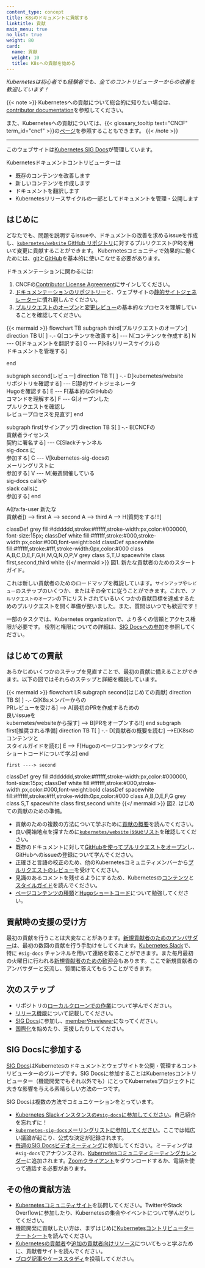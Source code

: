 ```yaml
---
content_type: concept
title: K8sのドキュメントに貢献する
linktitle: 貢献
main_menu: true
no_list: true
weight: 80
card:
  name: 貢献
  weight: 10
  title: K8sへの貢献を始める
---
```


<!-- overview -->

*Kubernetesは初心者でも経験者でも、全てのコントリビューターからの改善を歓迎しています！*

{{< note >}}
Kubernetesへの貢献について総合的に知りたい場合は、[contributor documentation](https://www.kubernetes.dev/docs/)を参照してください。

また、Kubernetesへの貢献については、{{< glossary_tooltip text="CNCF" term_id="cncf" >}}の[ページ](https://contribute.cncf.io/contributors/projects/#kubernetes)を参照することもできます。
{{< /note >}}

---

このウェブサイトは[Kubernetes SIG Docs](/docs/contribute/#get-involved-with-sig-docs)が管理しています。

Kubernetesドキュメントコントリビューターは

- 既存のコンテンツを改善します
- 新しいコンテンツを作成します
- ドキュメントを翻訳します
- Kubernetesリリースサイクルの一部としてドキュメントを管理・公開します

<!-- body -->

## はじめに

どなたでも、問題を説明するissueや、ドキュメントの改善を求めるissueを作成し、[`kubernetes/website` GitHub リポジトリ](https://github.com/kubernetes/website)に対するプルリクエスト(PR)を用いて変更に貢献することができます。
Kubernetesコミュニティで効果的に働くためには、[git](https://git-scm.com/)と[GitHub](https://lab.github.com/)を基本的に使いこなせる必要があります。

ドキュメンテーションに関わるには:

1. CNCFの[Contributor License Agreement](https://github.com/kubernetes/community/blob/master/CLA.md)にサインしてください。
2. [ドキュメンテーションのリポジトリー](https://github.com/kubernetes/website)と、ウェブサイトの[静的サイトジェネレーター](https://gohugo.io)に慣れ親しんでください。
3. [プルリクエストのオープン](/docs/contribute/new-content/open-a-pr/)と[変更レビュー](/ja/docs/contribute/review/reviewing-prs/)の基本的なプロセスを理解していることを確認してください。

<!-- See https://github.com/kubernetes/website/issues/28808 for live-editor URL to this figure -->
<!-- You can also cut/paste the mermaid code into the live editor at https://mermaid-js.github.io/mermaid-live-editor to play around with it -->

{{< mermaid >}}
flowchart TB
subgraph third[プルリクエストのオープン]
direction TB
U[ ] -.-
Q[コンテンツを改善する] --- N[コンテンツを作成する]
N --- O[ドキュメントを翻訳する]
O --- P[k8sリリースサイクルの <br>ドキュメントを管理する]

end

subgraph second[レビュー]
direction TB
   T[ ] -.-
   D[kubernetes/website <br>リポジトリを確認する] --- E[静的サイトジェネレータ <br>Hugoを確認する]
   E --- F[基本的なGitHubの <br>コマンドを理解する]
   F --- G[オープンした <br>プルリクエストを確認し <br>レビュープロセスを見直す]
end

subgraph first[サインアップ]
    direction TB
    S[ ] -.-
    B[CNCFの <br>貢献者ライセンス <br>契約に署名する] --- C[Slackチャンネル <br>sig-docs に<br>参加する]
    C --- V[kubernetes-sig-docsの<br> メーリングリストに <br>参加する]
    V --- M[毎週開催している <br>sig-docs callsや<br> slack callsに <br>参加する]
end

A([fa:fa-user 新たな<br>貢献者]) --> first
A --> second
A --> third
A --> H[質問をする!!!]


classDef grey fill:#dddddd,stroke:#ffffff,stroke-width:px,color:#000000, font-size:15px;
classDef white fill:#ffffff,stroke:#000,stroke-width:px,color:#000,font-weight:bold
classDef spacewhite fill:#ffffff,stroke:#fff,stroke-width:0px,color:#000
class A,B,C,D,E,F,G,H,M,Q,N,O,P,V grey
class S,T,U spacewhite
class first,second,third white
{{</ mermaid >}}
図1. 新たな貢献者のためのスタートガイド。

これは新しい貢献者のためのロードマップを概説しています。`サインアップ`や`レビュー`のステップのいくつか、またはその全てに従うことができます。これで、`プルリクエストのオープン`の下にリストされているいくつかの貢献目標を達成するためのプルリクエストを開く準備が整いました。また、質問はいつでも歓迎です！

一部のタスクでは、Kubernetes organizationで、より多くの信頼とアクセス権限が必要です。
役割と権限についての詳細は、[SIG Docsへの参加](/ja/docs/contribute/participate/)を参照してください。

## はじめての貢献

あらかじめいくつかのステップを見直すことで、最初の貢献に備えることができます。以下の図ではそれらのステップと詳細を概説しています。

<!-- See https://github.com/kubernetes/website/issues/28808 for live-editor URL to this figure -->
<!-- You can also cut/paste the mermaid code into the live editor at https://mermaid-js.github.io/mermaid-live-editor to play around with it -->

{{< mermaid >}}
flowchart LR
    subgraph second[はじめての貢献]
    direction TB
    S[ ] -.-
    G[K8sメンバーからの <br>PRレビューを受ける] -->
    A[最初のPRを作成するための <br>良いissueを <br>kubernetes/websiteから探す] --> B[PRをオープンする!!]
    end
    subgraph first[推奨される準備]
    direction TB
       T[ ] -.-
       D[貢献者の概要を読む] -->E[K8sのコンテンツと<br> スタイルガイドを読む]
       E --> F[Hugoのページコンテンツタイプと <br>ショートコードについて学ぶ]
    end


    first ----> second


classDef grey fill:#dddddd,stroke:#ffffff,stroke-width:px,color:#000000, font-size:15px;
classDef white fill:#ffffff,stroke:#000,stroke-width:px,color:#000,font-weight:bold
classDef spacewhite fill:#ffffff,stroke:#fff,stroke-width:0px,color:#000
class A,B,D,E,F,G grey
class S,T spacewhite
class first,second white
{{</ mermaid >}}
図2. はじめての貢献のための準備。

- 貢献のための複数の方法について学ぶために[貢献の概要](/ja/docs/contribute/new-content/overview/)を読んでください。
- 良い開始地点を探すために[`kubernetes/website` issueリスト](https://github.com/kubernetes/website/issues/)を確認してください。
- 既存のドキュメントに対して[GitHubを使ってプルリクエストをオープン](/docs/contribute/new-content/open-a-pr/#changes-using-github)し、GitHubへのissueの登録について学んでください。
- 正確さと言語の校正のため、他のKubernetesコミュニティメンバーから[プルリクエストのレビュー](/docs/contribute/review/reviewing-prs/)を受けてください。
- 見識のあるコメントを残せるようにするため、Kubernetesの[コンテンツ](/ja/docs/contribute/style/content-guide/)と[スタイルガイド](/docs/contribute/style/style-guide/)を読んでください。
- [ページコンテンツの種類](/docs/contribute/style/page-content-types/)と[Hugoショートコード](/docs/contribute/style/hugo-shortcodes/)について勉強してください。

## 貢献時の支援の受け方

最初の貢献を行うことは大変なことがあります。[新規貢献者のためのアンバサダー](https://github.com/kubernetes/website#new-contributor-ambassadors)は、最初の数回の貢献を行う手助けをしてくれます。[Kubernetes Slack](https://slack.k8s.io/)で、特に `#sig-docs` チャンネルを用いて連絡を取ることができます。また毎月最初の火曜日に行われる[新規貢献者のための歓迎会](https://www.kubernetes.dev/resources/calendar/)もあります。ここで新規貢献者のアンバサダーと交流し、質問に答えてもらうことができます。

## 次のステップ

- リポジトリの[ローカルクローンでの作業](/docs/contribute/new-content/open-a-pr/#fork-the-repo)について学んでください。
- [リリース機能](/docs/contribute/new-content/new-features/)について記載してください。
- [SIG Docs](/ja/docs/contribute/participate/)に参加し、[memberやreviewer](/docs/contribute/participate/roles-and-responsibilities/)になってください。
- [国際化](/ja/docs/contribute/localization/)を始めたり、支援したりしてください。

## SIG Docsに参加する

[SIG Docs](/ja/docs/contribute/participate/)はKubernetesのドキュメントとウェブサイトを公開・管理するコントリビューターのグループです。SIG Docsに参加することはKubernetesコントリビューター（機能開発でもそれ以外でも）にとってKubernetesプロジェクトに大きな影響を与える素晴らしい方法の一つです。

SIG Docsは複数の方法でコミュニケーションをとっています。

- [Kubernetes Slackインスタンスの`#sig-docs`に参加してください](https://slack.k8s.io/)。自己紹介を忘れずに！
- [`kubernetes-sig-docs`メーリングリストに参加してください](https://groups.google.com/forum/#!forum/kubernetes-sig-docs)。ここでは幅広い議論が起こり、公式な決定が記録されます。
- [毎週のSIG Docsビデオミーティング](https://github.com/kubernetes/community/tree/master/sig-docs)に参加してください。ミーティングは `#sig-docs`でアナウンスされ、[Kubernetesコミュニティミーティングカレンダー](https://calendar.google.com/calendar/embed?src=cgnt364vd8s86hr2phapfjc6uk%40group.calendar.google.com&ctz=America/Los_Angeles)に追加されます。[Zoomクライアント](https://zoom.us/download)をダウンロードするか、電話を使って通話する必要があります。

## その他の貢献方法

- [Kubernetesコミュニティサイト](/community/)を訪問してください。TwitterやStack Overflowに参加したり、Kubernetesの集会やイベントについて学んだりしてください。
- 機能開発に貢献したい方は、まずはじめに[Kubernetesコントリビューターチートシート](https://github.com/kubernetes/community/tree/master/contributors/guide/contributor-cheatsheet)を読んでください。
- [Kubernetesの貢献者](https://www.kubernetes.dev/)や[追加の貢献者向けリソース](https://www.kubernetes.dev/resources/)についてもっと学ぶために、貢献者サイトを読んでください。
- [ブログ記事やケーススタディ](/docs/contribute/new-content/blogs-case-studies/)を投稿してください。
